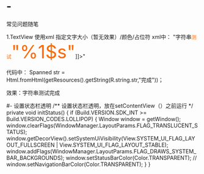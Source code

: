 # -
常见问题随笔

1.TextView 使用xml 指定文字大小（暂无效果）/颜色/占位符
  xml中：
  <string name="str">"<Data><![CDATA[<font size="15" color="#969696">字符串</font><font size="2" color="#fe6900">测试</font><font size="15" color="#fe6900">"%1$s"</font>]]></Data>"</string>
  
  代码中：
  Spanned str = Html.fromHtml(getResources().getString(R.string.str,"完成"))；
  
  效果：字符串测试完成
  
#- 设置状态栏透明
/** 设置状态栏透明，放在setContentView（）之前运行 */
    private void initStatus() {
        if (Build.VERSION.SDK_INT >= Build.VERSION_CODES.LOLLIPOP) {
            Window window = getWindow();
            window.clearFlags(WindowManager.LayoutParams.FLAG_TRANSLUCENT_STATUS);
            window.getDecorView().setSystemUiVisibility(View.SYSTEM_UI_FLAG_LAYOUT_FULLSCREEN
                    | View.SYSTEM_UI_FLAG_LAYOUT_STABLE);
            window.addFlags(WindowManager.LayoutParams.FLAG_DRAWS_SYSTEM_BAR_BACKGROUNDS);
            window.setStatusBarColor(Color.TRANSPARENT);
            //            window.setNavigationBarColor(Color.TRANSPARENT);
        }
    }
#
